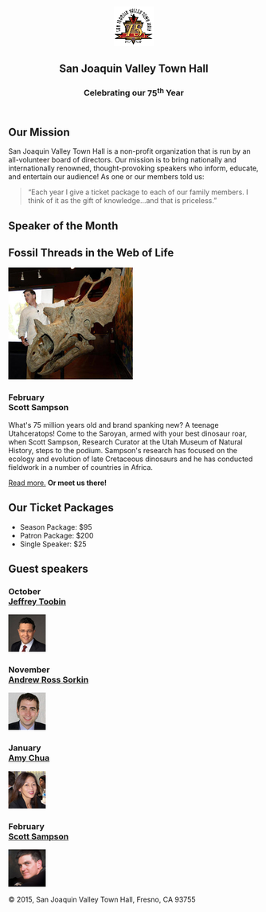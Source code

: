 <!DOCTYPE html>
<html lang="en">

<head>
	<meta charset="utf-8">
	<title>San Joaquin Valley Town Hall</title>
	<link rel="shortcut icon" href="images/favicon.ico">
	<link rel="stylesheet" href="index.css">
</head>

<body>
	<header>
		<img src="images/town_hall_logo.gif" alt="Town Hall logo" height="80">
		<h2>San Joaquin Valley Town Hall</h2>
		<h3>Celebrating our <span class="shadow">75<sup>th</sup></span> Year</h3>
	</header>
	<main>
		<section>
			<h2>Our Mission</h2>
			<p>San Joaquin Valley Town Hall is a non-profit organization that is run by an 
			   all-volunteer board of directors. Our mission is to bring nationally and 
			   internationally renowned, thought-provoking speakers who inform, educate, 
			   and entertain our audience! As one or our members told us:</p>
			<blockquote>&ldquo;Each year I give a ticket package to each of our family members. 
			I think of it as the gift of knowledge...and that is priceless.&rdquo;</blockquote>
	
<h1>Speaker of the Month</h1>
		<article>
				<h2>Fossil Threads in the Web of Life</h2>
				<img src="images/sampson_dinosaur.jpg" alt="Scott Sampson with dinosaur">
				<h3>February<br>
				Scott Sampson</h3>
				<p>What's 75 million years old and brand spanking new? A teenage Utahceratops! 
				Come to the Saroyan, armed with your best dinosaur roar, when Scott Sampson, Research 
				Curator at the Utah Museum of Natural History, steps to the podium. Sampson's research 
				has focused on the ecology and evolution of late Cretaceous dinosaurs and he has conducted 
				fieldwork in a number of countries in Africa.</p>
				<p><a href="speakers/c6_sampson.html">Read more.</a>&nbsp;<b>Or meet us there!</b></p>
			</article>
			
<h2>Our Ticket Packages</h2>
			<ul>
				<li>Season Package: $95</li>
				<li>Patron Package: $200</li>
				<li>Single Speaker: $25</li>
			</ul>
		</section>
		
<aside>
		<h2>Guest speakers</h2>
		<h3>October<br><a href="speakers/toobin.html">Jeffrey Toobin</a></h3>
		<img src="images/toobin75.jpg" alt="Jeffrey Toobin photo">
		<h3>November<br><a href="speakers/sorkin.html">Andrew Ross Sorkin</a></h3>
		<img src="images/sorkin75.jpg" alt="Andrew Ross Sorkin photo">
		<h3>January<br><a href="speakers/chua.html">Amy Chua</a></h3>
		<img src="images/chua75.jpg" alt="Amy Chua photo">
		<h3>February<br><a href="speakers/c6_sampson.html">Scott Sampson</a></h3>
		<img src="images/sampson75.jpg" alt="Scott Sampson photo">
	</aside>
	</main>
	<footer>
		<p>&copy; 2015, San Joaquin Valley Town Hall, Fresno, CA 93755</p>
	</footer>
</body>
</html>
